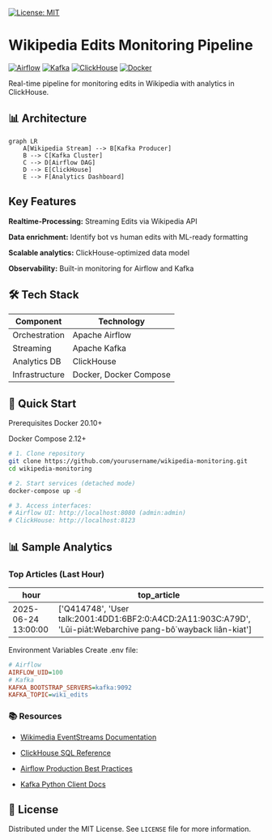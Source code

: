 [![License: MIT](https://img.shields.io/badge/License-MIT-yellow.svg)](https://opensource.org/licenses/MIT)
# Wikipedia Edits Monitoring Pipeline

[![Airflow](https://img.shields.io/badge/Airflow-017CEE?style=for-the-badge&logo=Apache%20Airflow&logoColor=white)](https://airflow.apache.org/)
[![Kafka](https://img.shields.io/badge/Kafka-231F20?style=for-the-badge&logo=Apache%20Kafka&logoColor=white)](https://kafka.apache.org/)
[![ClickHouse](https://img.shields.io/badge/ClickHouse-FFCC01?style=for-the-badge&logo=ClickHouse&logoColor=black)](https://clickhouse.com/)
[![Docker](https://img.shields.io/badge/Docker-2496ED?style=for-the-badge&logo=Docker&logoColor=white)](https://www.docker.com/)

Real-time pipeline for monitoring edits in Wikipedia with analytics in ClickHouse.

## 📊 Architecture

```mermaid
graph LR
    A[Wikipedia Stream] --> B[Kafka Producer]
    B --> C[Kafka Cluster]
    C --> D[Airflow DAG]
    D --> E[ClickHouse]
    E --> F[Analytics Dashboard]
```
##  Key Features

**Realtime-Processing:** Streaming Edits via Wikipedia API

**Data enrichment:** Identify bot vs human edits with ML-ready formatting

**Scalable analytics:** ClickHouse-optimized data model

**Observability:** Built-in monitoring for Airflow and Kafka


## 🛠 Tech Stack
| Component	      | Technology             |
-----------------|------------------------|
| Orchestration	  | Apache Airflow         |
| Streaming	      | Apache Kafka           |
| Analytics DB	   | ClickHouse             |
| Infrastructure	 | Docker, Docker Compose |

## 🚀 Quick Start
Prerequisites
Docker 20.10+

Docker Compose 2.12+

```bash
# 1. Clone repository
git clone https://github.com/yourusername/wikipedia-monitoring.git
cd wikipedia-monitoring

# 2. Start services (detached mode)
docker-compose up -d

# 3. Access interfaces:
# Airflow UI: http://localhost:8080 (admin:admin)
# ClickHouse: http://localhost:8123
```
## 📊 Sample Analytics
### Top Articles (Last Hour)

| hour | top_article |
---|-------------|
|2025-06-24 13:00:00   |['Q414748', 'User talk:2001:4DD1:6BF2:0:A4CD:2A11:903C:A79D', 'Lūi-pia̍t:Webarchive pang-bô͘ wayback liân-kiat']             |

Environment Variables
Create .env file:

```ini
# Airflow
AIRFLOW_UID=100
# Kafka
KAFKA_BOOTSTRAP_SERVERS=kafka:9092
KAFKA_TOPIC=wiki_edits
```
### 📚 Resources
- [Wikimedia EventStreams Documentation](https://stream.wikimedia.org/?doc)

- [ClickHouse SQL Reference](https://clickhouse.com/docs)

- [Airflow Production Best Practices](https://airflow.apache.org/docs/apache-airflow/stable/best-practices.html)
- [Kafka Python Client Docs](https://kafka-python.readthedocs.io/en/master/)

## 📜 License
Distributed under the MIT License. See `LICENSE` file for more information.
